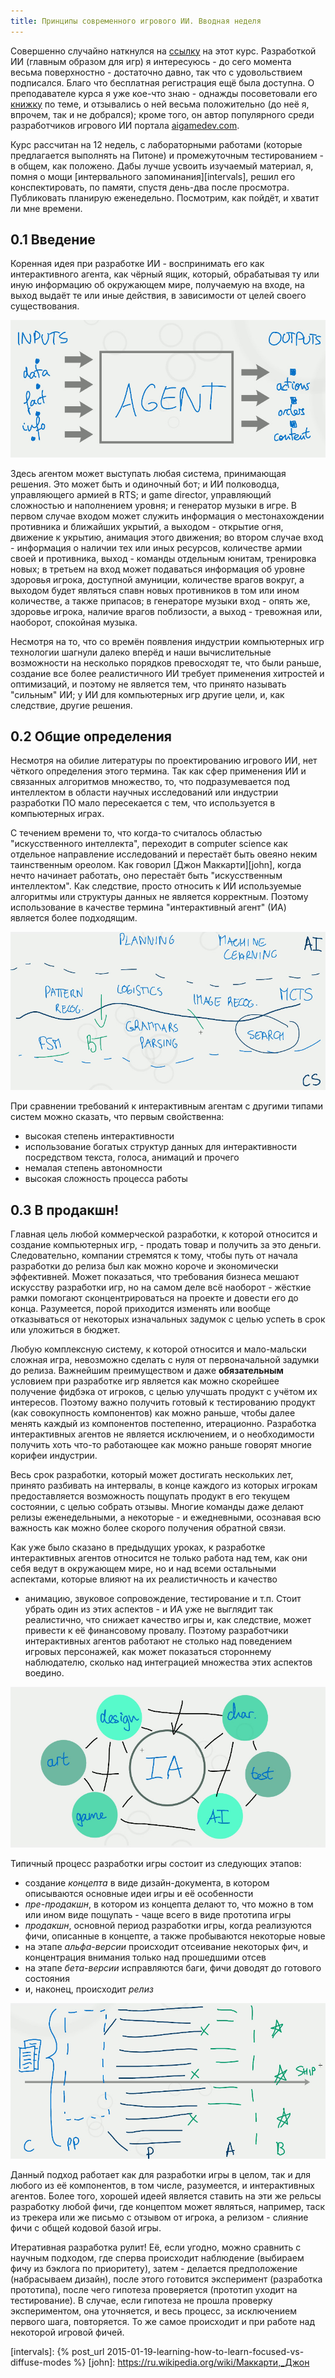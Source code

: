 ```yaml
---
title: Принципы современного игрового ИИ. Вводная неделя
---
```


Совершенно случайно наткнулся на [ссылку][course]  на этот курс. Разработкой ИИ
(главным образом для игр) я интересуюсь - до сего момента весьма поверхностно -
достаточно  давно, так  что с  удовольствием подписался.  Благо что  бесплатная
регистрация  ещё была  доступна. О  преподавателе курса  я уже  кое-что знаю  -
однажды  посоветовали его  [книжку][book] по  теме, и  отзывались о  ней весьма
положительно  (до неё  я, впрочем,  так и  не добрался);  кроме того,  он автор
популярного среди разработчиков игрового ИИ портала [aigamedev.com][aigamedev].

Курс рассчитан  на 12  недель, с  лабораторными работами  (которые предлагается
выполнять на  Питоне) и  промежуточным тестированием -  в общем,  как положено.
Дабы  лучше  усвоить  изучаемый  материал,   я,  помня  о  мощи  [интервального
запоминания][intervals], решил его конспектировать,  по памяти, спустя день-два
после  просмотра. Публиковать  планирую еженедельно.  Посмотрим, как  пойдёт, и
хватит ли мне времени.


## 0.1 Введение

Коренная идея при  разработке ИИ - воспринимать его  как интерактивного агента,
как  чёрный ящик,  который, обрабатывая  ту или  иную информацию  об окружающем
мире, получаемую на входе, на выход  выдаёт те или иные действия, в зависимости
от целей своего существования.

![](/images/the-principles-of-modern-game-ai/1-intro/1-agent.jpg)

Здесь агентом  может выступать  любая система,  принимающая решения.  Это может
быть  и одиночный  бот; и  ИИ  полководца, управляющего  армией в  RTS; и  game
director, управляющий  сложностью и  наполнением уровня;  и генератор  музыки в
игре.  В  первом  случае  входом может  служить  информация  о  местонахождении
противника и ближайших укрытий, а выходом  - открытие огня, движение к укрытию,
анимация этого движения;  во втором случае вход - информация  о наличии тех или
иных ресурсов, количестве  армии своей и противника, выход  - команды отдельным
юнитам,  тренировка новых;  в третьем  на вход  может подаваться  информация об
уровне здоровья игрока, доступной амуниции, количестве врагов вокруг, а выходом
будет  являться спавн  новых противников  в том  или ином  количестве, а  также
припасов; в генераторе музыки вход -  опять же, здоровье игрока, наличие врагов
поблизости, а выход - тревожная или, наоборот, спокойная музыка.

Несмотря на то,  что со времён появления индустрии  компьютерных игр технологии
шагнули далеко вперёд  и наши вычислительные возможности  на несколько порядков
превосходят те,  что были раньше,  создание все более реалистичного  ИИ требует
применения  хитростей и  оптимизаций, и  поэтому не  является тем,  что принято
называть "сильным" ИИ; у ИИ для компьютерных игр другие цели, и, как следствие,
другие решения.

## 0.2 Общие определения

Несмотря  на  обилие литературы  по  проектированию  игрового ИИ,  нет  чёткого
определения этого  термина. Так как  сфер применения ИИ и  связанных алгоритмов
множество,  то,   что  подразумевается   под  интеллектом  в   области  научных
исследований  или  индустрии  разработки  ПО   мало  пересекается  с  тем,  что
используется в компьютерных играх.

С  течением  времени  то,   что  когда-то  считалось  областью  "искусственного
интеллекта",   переходит  в   computer   science   как  отдельное   направление
исследований и  перестаёт быть овеяно  неким таинственным ореолом.  Как говорил
[Джон  Маккарти][john],  когда  нечто  начинает работать,  оно  перестаёт  быть
"искусственным интеллектом".  Как следствие, просто относить  к ИИ используемые
алгоритмы или структуры данных не  является корректным. Поэтому использование в
качестве термина "интерактивный агент" (ИА) является более подходящим.

![](/images/the-principles-of-modern-game-ai/1-intro/2-shifting.jpg)

При сравнении требований к интерактивным  агентам с другими типами систем можно
сказать, что первым свойственна:

- высокая степень интерактивности
- использование богатых структур данных для интерактивности посредством текста,
голоса, анимаций и прочего
- немалая степень автономности
- высокая сложность процесса работы

## 0.3 В продакшн!

Главная  цель любой  коммерческой разработки,  к которой  относится и  создание
компьютерных  игр, -  продать товар  и получить  за это  деньги. Следовательно,
компании стремятся  к тому, чтобы путь  от начала разработки до  релиза был как
можно  короче  и экономически  эффективней.  Может  показаться, что  требования
бизнеса  мешают искусству  разработки  игр, но  на самом  деле  всё наоборот  -
жёсткие рамки  помогают сконцентрироваться на  проекте и довести его  до конца.
Разумеется,  порой приходится  изменять  или вообще  отказываться от  некоторых
изначальных задумок с целью успеть в срок или уложиться в бюджет.

Любую комплексную  систему, к  которой относится  и мало-мальски  сложная игра,
невозможно  сделать  с нуля  от  первоначальной  задумки до  релиза.  Важнейшим
преимуществом и даже **обязательным** условием  при разработке игр является как
можно  скорейшее получение  фидбэка  от  игроков, с  целью  улучшать продукт  с
учётом  их интересов.  Поэтому важно  получить готовый  к тестированию  продукт
(как  совокупность компонентов)  как можно  раньше, чтобы  далее менять  каждый
из  компонентов постепенно,  итерационно. Разработка  интерактивных агентов  не
является исключением,  и о  необходимости получить  хоть что-то  работающее как
можно раньше говорят многие корифеи индустрии.

Весь срок разработки, который может достигать нескольких лет, принято разбивать
на интервалы,  в конце каждого  из которых игрокам  предоставляется возможность
пощупать  продукт в  его  текущем  состоянии, с  целью  собрать отзывы.  Многие
команды  даже  делают  релизы  еженедельными,  а  некоторые  -  и  ежедневными,
осознавая всю важность как можно более скорого получения обратной связи.

Как уже  было сказано в  предыдущих уроках, к разработке  интерактивных агентов
относится не только работа над тем, как  они себя ведут в окружающем мире, но и
над всеми остальными аспектами, которые  влияют на их реалистичность и качество
- анимацию,  звуковое сопровождение, тестирование  и т.п. Стоит убрать  один из
этих аспектов - и ИА уже не выглядит так реалистично, что снижает качество игры
и, как следствие, может привести к её финансовому провалу. Поэтому разработчики
интерактивных агентов  работают не  столько над поведением  игровых персонажей,
как может показаться стороннему  наблюдателю, сколько над интеграцией множества
этих аспектов воедино.

![](/images/the-principles-of-modern-game-ai/1-intro/3-aspects.jpg)

Типичный процесс разработки игры состоит из следующих этапов:

- создание *концепта*  в виде дизайн-документа, в  котором описываются основные
идеи игры и её особенности
- *пре-продакшн*,  в котором из  концепта делают то, что  можно в том  или ином
виде пощупать - чаще всего в виде прототипа игры
-  *продакшн*,  основной  период   разработки  игры,  когда  реализуются  фичи,
описанные в концепте, а также пробываются некоторые новые
- на этапе  *альфа-версии* происходит отсеивание некоторых  фич, и концентрация
внимания только над прошедшими отсев
- на этапе *бета-версии* исправляются баги, фичи доводят до готового состояния
- и, наконец, происходит *релиз*

![](/images/the-principles-of-modern-game-ai/1-intro/4-development-steps.jpg)

Данный подход работает как для разработки игры  в целом, так и для любого из её
компонентов,  в том  числе, разумеется,  и интерактивных  агентов. Более  того,
хорошей идеей  является ставить  на эти  же рельсы  разработку любой  фичи, где
концептом может являться, например, таск из  трекера или же письмо с отзывом от
игрока, а релизом - слияние фичи с общей кодовой базой игры.

Итеративная  разработка  рулит!  Её,  если угодно,  можно  сравнить  с  научным
подходом,  где  сперва  происходит  наблюдение (выбираем  фичу  из  бэклога  по
приоритету), затем  - делается предположение (набрасываем  дизайн), после этого
готовится эксперимент  (разработка прототипа), после чего  гипотеза проверяется
(прототип уходит на  тестирование). В случае, если гипотеза  не прошла проверку
экспериментом, она  уточняется, и  весь процесс,  за исключением  первого шага,
повторяется. То же самое происходит и при работе над некоторой игровой фичей.



[course]: http://courses.nucl.ai/courses/pmgai/
[book]: http://www.ozon.ru/context/detail/id/3384783/
[aigamedev]: http://aigamedev.com
[intervals]: {% post_url 2015-01-19-learning-how-to-learn-focused-vs-diffuse-modes %}
[john]: https://ru.wikipedia.org/wiki/Маккарти,_Джон
